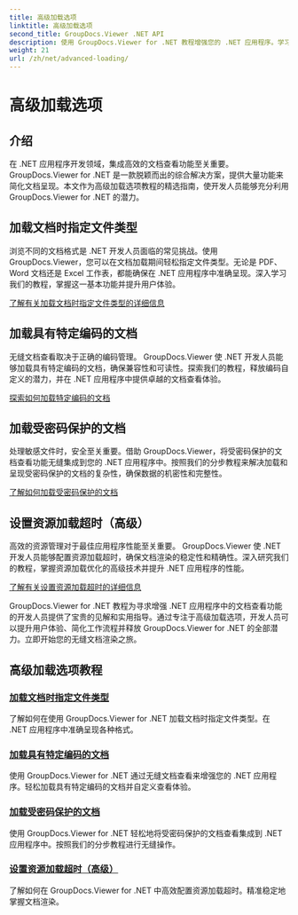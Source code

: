 ```yaml
---
title: 高级加载选项
linktitle: 高级加载选项
second_title: GroupDocs.Viewer .NET API
description: 使用 GroupDocs.Viewer for .NET 教程增强您的 .NET 应用程序。学习指定文件类型、管理编码、加载受密码保护的文档等等。
weight: 21
url: /zh/net/advanced-loading/
---
```


# 高级加载选项

## 介绍

在 .NET 应用程序开发领域，集成高效的文档查看功能至关重要。 GroupDocs.Viewer for .NET 是一款脱颖而出的综合解决方案，提供大量功能来简化文档呈现。本文作为高级加载选项教程的精选指南，使开发人员能够充分利用 GroupDocs.Viewer for .NET 的潜力。

## 加载文档时指定文件类型
浏览不同的文档格式是 .NET 开发人员面临的常见挑战。使用 GroupDocs.Viewer，您可以在文档加载期间轻松指定文件类型。无论是 PDF、Word 文档还是 Excel 工作表，都能确保在 .NET 应用程序中准确呈现。深入学习我们的教程，掌握这一基本功能并提升用户体验。

[了解有关加载文档时指定文件类型的详细信息](./specify-file-type/)

## 加载具有特定编码的文档
无缝文档查看取决于正确的编码管理。 GroupDocs.Viewer 使 .NET 开发人员能够加载具有特定编码的文档，确保兼容性和可读性。探索我们的教程，释放编码自定义的潜力，并在 .NET 应用程序中提供卓越的文档查看体验。

[探索如何加载特定编码的文档](./load-documents-encoding/)

## 加载受密码保护的文档
处理敏感文件时，安全至关重要。借助 GroupDocs.Viewer，将受密码保护的文档查看功能无缝集成到您的 .NET 应用程序中。按照我们的分步教程来解决加载和呈现受密码保护的文档的复杂性，确保数据的机密性和完整性。

[了解如何加载受密码保护的文档](./load-password-protected-document/)

## 设置资源加载超时（高级）
高效的资源管理对于最佳应用程序性能至关重要。 GroupDocs.Viewer 使 .NET 开发人员能够配置资源加载超时，确保文档渲染的稳定性和精确性。深入研究我们的教程，掌握资源加载优化的高级技术并提升 .NET 应用程序的性能。

[了解有关设置资源加载超时的详细信息](./set-resource-loading-timeout/)

GroupDocs.Viewer for .NET 教程为寻求增强 .NET 应用程序中的文档查看功能的开发人员提供了宝贵的见解和实用指导。通过专注于高级加载选项，开发人员可以提升用户体验、简化工作流程并释放 GroupDocs.Viewer for .NET 的全部潜力。立即开始您的无缝文档渲染之旅。
## 高级加载选项教程
### [加载文档时指定文件类型](./specify-file-type/)
了解如何在使用 GroupDocs.Viewer for .NET 加载文档时指定文件类型。在 .NET 应用程序中准确呈现各种格式。
### [加载具有特定编码的文档](./load-documents-encoding/)
使用 GroupDocs.Viewer for .NET 通过无缝文档查看来增强您的 .NET 应用程序。轻松加载具有特定编码的文档并自定义查看体验。
### [加载受密码保护的文档](./load-password-protected-document/)
使用 GroupDocs.Viewer for .NET 轻松地将受密码保护的文档查看集成到 .NET 应用程序中。按照我们的分步教程进行无缝操作。
### [设置资源加载超时（高级）](./set-resource-loading-timeout/)
了解如何在 GroupDocs.Viewer for .NET 中高效配置资源加载超时。精准稳定地掌握文档渲染。